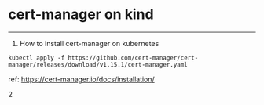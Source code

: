 # cert-manager on kind
---

1. How to install cert-manager on kubernetes
```
kubectl apply -f https://github.com/cert-manager/cert-manager/releases/download/v1.15.1/cert-manager.yaml
```
ref: https://cert-manager.io/docs/installation/

2